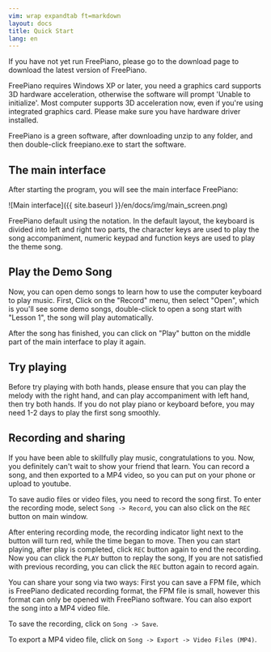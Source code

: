 ```yaml
---
vim: wrap expandtab ft=markdown
layout: docs
title: Quick Start
lang: en
---
```


If you have not yet run FreePiano, please go to the download page to download the latest version of FreePiano.

FreePiano requires Windows XP or later, you need a graphics card supports 3D hardware acceleration, otherwise the software will prompt 'Unable to initialize'. Most computer supports 3D acceleration now, even if you're using integrated graphics card. Please make sure you have hardware driver installed.

FreePiano is a green software, after downloading unzip to any folder, and then double-click freepiano.exe to start the software.

## The main interface
After starting the program, you will see the main interface FreePiano:

![Main interface]({{ site.baseurl }}/en/docs/img/main_screen.png)

FreePiano default using the notation. In the default layout, the keyboard is divided into left and right two parts, the character keys are used to play the song accompaniment, numeric keypad and function keys are used to play the theme song. 

## Play the Demo Song

Now, you can open demo songs to learn how to use the computer keyboard to play music. First, Click on the "Record" menu, then select "Open", which is you'll see some demo songs, double-click to open a song start with "Lesson 1", the song will play automatically.

After the song has finished, you can click on "Play" button on the middle part of the main interface to play it again.

## Try playing

Before try playing with both hands, please ensure that you can play the melody with the right hand, and can play accompaniment with left hand, then try both hands. If you do not play piano or keyboard before, you may need 1-2 days to play the first song smoothly.

## Recording and sharing
If you have been able to skillfully play music, congratulations to you. Now, you definitely can't wait to show your friend that learn. You can record a song, and then exported to a MP4 video, so you can put on your phone or upload to youtube.

To save audio files or video files, you need to record the song first. To enter the recording mode, select `Song -> Record`, you can also click on the `REC` button on main window.

After entering recording mode, the recording indicator light next to the button will turn red, while the time began to move. Then you can start playing, after play is completed, click `REC` button again to end the recording. Now you can click the `PLAY` button to replay the song, If you are not satisfied with previous recording, you can click the `REC` button again to record again.

You can share your song via two ways: First you can save a FPM file, which is FreePiano dedicated recording format, the FPM file is small, however this format can only be opened with FreePiano software. You can also export the song into a MP4 video file. 

To save the recording, click on `Song -> Save`.

To export a MP4 video file, click on `Song -> Export -> Video Files (MP4)`.
